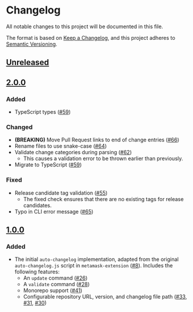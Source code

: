 # Changelog
All notable changes to this project will be documented in this file.

The format is based on [Keep a Changelog](https://keepachangelog.com/en/1.0.0/),
and this project adheres to [Semantic Versioning](https://semver.org/spec/v2.0.0.html).

## [Unreleased]

## [2.0.0]
### Added
- TypeScript types ([#59](https://github.com/MetaMask/auto-changelog/pull/59))

### Changed
- **(BREAKING)** Move Pull Request links to end of change entries ([#66](https://github.com/MetaMask/auto-changelog/pull/66))
- Rename files to use snake-case ([#64](https://github.com/MetaMask/auto-changelog/pull/64))
- Validate change categories during parsing ([#62](https://github.com/MetaMask/auto-changelog/pull/62))
  - This causes a validation error to be thrown earlier than previously.
- Migrate to TypeScript ([#59](https://github.com/MetaMask/auto-changelog/pull/59))

### Fixed
- Release candidate tag validation ([#55](https://github.com/MetaMask/auto-changelog/pull/55))
  - The fixed check ensures that there are no existing tags for release candidates.
- Typo in CLI error message ([#65](https://github.com/MetaMask/auto-changelog/pull/65))

## [1.0.0]
### Added
- The initial `auto-changelog` implementation, adapted from the original `auto-changelog.js` script in  `metamask-extension` ([#8](https://github.com/MetaMask/auto-changelog/pull/8)).
Includes the following features:
  - An `update` command ([#26](https://github.com/MetaMask/auto-changelog/pull/26))
  - A `validate` command ([#28](https://github.com/MetaMask/auto-changelog/pull/28))
  - Monorepo support ([#41](https://github.com/MetaMask/auto-changelog/pull/41))
  - Configurable repository URL, version, and changelog file path ([#33](https://github.com/MetaMask/auto-changelog/pull/33), [#31](https://github.com/MetaMask/auto-changelog/pull/31), [#30](https://github.com/MetaMask/auto-changelog/pull/30))

[Unreleased]: https://github.com/MetaMask/auto-changelog/compare/v2.0.0...HEAD
[2.0.0]: https://github.com/MetaMask/auto-changelog/compare/v1.0.0...v2.0.0
[1.0.0]: https://github.com/MetaMask/auto-changelog/releases/tag/v1.0.0
